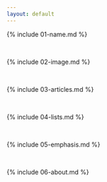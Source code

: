 ```yaml
---
layout: default
---
```


{% include 01-name.md %}

<br>

{% include 02-image.md %}

<br>

{% include 03-articles.md %}

<br>

{% include 04-lists.md %}

<br>

{% include 05-emphasis.md %}

<br>

{% include 06-about.md %}

